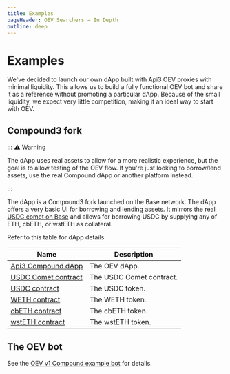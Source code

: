 ```yaml
---
title: Examples
pageHeader: OEV Searchers → In Depth
outline: deep
---
```


<PageHeader/>

# Examples

We've decided to launch our own dApp built with Api3 OEV proxies with minimal
liquidity. This allows us to build a fully functional OEV bot and share it as a
reference without promoting a particular dApp. Because of the small liquidity,
we expect very little competition, making it an ideal way to start with OEV.

## Compound3 fork

::: ⚠️ Warning

The dApp uses real assets to allow for a more realistic experience, but the goal
is to allow testing of the OEV flow. If you're just looking to borrow/lend
assets, use the real Compound dApp or another platform instead.

:::

The dApp is a Compound3 fork launched on the Base network. The dApp offers a
very basic UI for borrowing and lending assets. It mirrors the real
[USDC comet on Base](https://app.compound.finance/markets/usdc-basemainnet) and
allows for borrowing USDC by supplying any of ETH, cbETH, or wstETH as
collateral.

Refer to this table for dApp details:

| Name                                                                                            | Description              |
| ----------------------------------------------------------------------------------------------- | ------------------------ |
| [Api3 Compound dApp](https://oev-v1-compound.vercel.app/markets)                                | The OEV dApp.            |
| [USDC Comet contract](https://basescan.org/address/0x07BD845d340a59A88B913769E12df30F99f6384C)  | The USDC Comet contract. |
| [USDC contract](https://basescan.org/address/0x833589fCD6eDb6E08f4c7C32D4f71b54bdA02913#code)   | The USDC token.          |
| [WETH contract](https://basescan.org/address/0x4200000000000000000000000000000000000006#code)   | The WETH token.          |
| [cbETH contract](https://basescan.org/address/0x2Ae3F1Ec7F1F5012CFEab0185bfc7aa3cf0DEc22#code)  | The cbETH token.         |
| [wstETH contract](https://basescan.org/address/0xc1CBa3fCea344f92D9239c08C0568f6F2F0ee452#code) | The wstETH token.        |

## The OEV bot

See the
[OEV v1 Compound example bot](https://github.com/api3dao/oev-v1-compound-bot)
for details.
